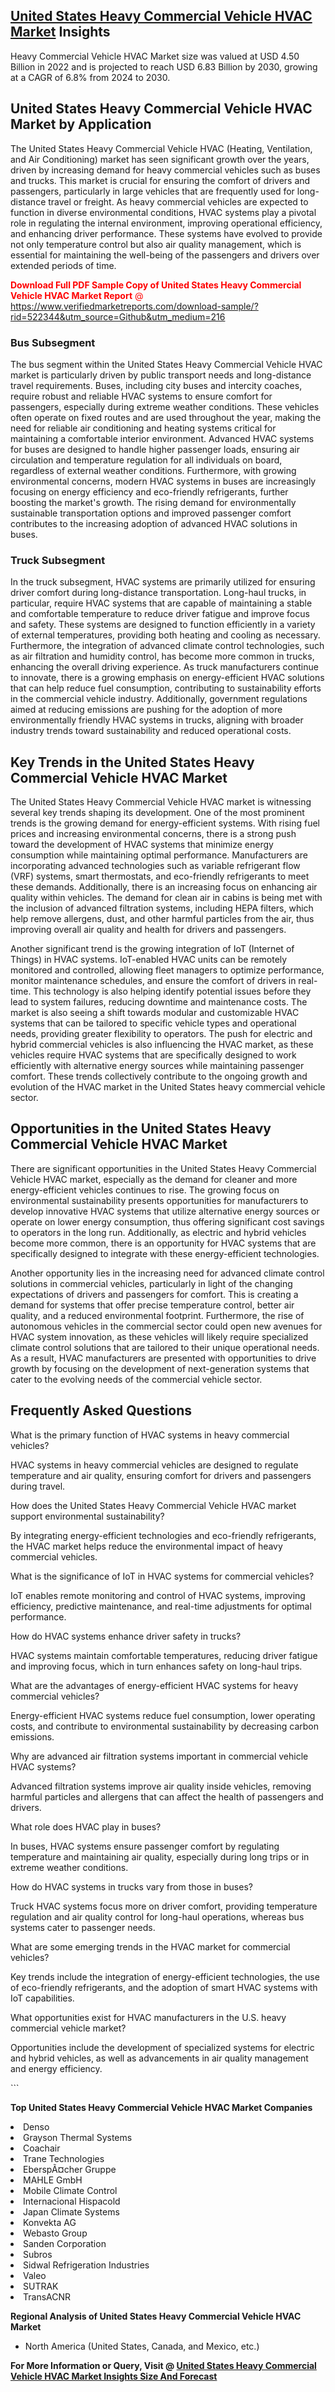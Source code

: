 <h2><a href="https://www.verifiedmarketreports.com/download-sample/?rid=522344&amp;utm_source=Github&amp;utm_medium=216" target="_blank">United States Heavy Commercial Vehicle HVAC Market</a> Insights</h2><p>Heavy Commercial Vehicle HVAC Market size was valued at USD 4.50 Billion in 2022 and is projected to reach USD 6.83 Billion by 2030, growing at a CAGR of 6.8% from 2024 to 2030.</p><p><h2>United States Heavy Commercial Vehicle HVAC Market by Application</h2><p>The United States Heavy Commercial Vehicle HVAC (Heating, Ventilation, and Air Conditioning) market has seen significant growth over the years, driven by increasing demand for heavy commercial vehicles such as buses and trucks. This market is crucial for ensuring the comfort of drivers and passengers, particularly in large vehicles that are frequently used for long-distance travel or freight. As heavy commercial vehicles are expected to function in diverse environmental conditions, HVAC systems play a pivotal role in regulating the internal environment, improving operational efficiency, and enhancing driver performance. These systems have evolved to provide not only temperature control but also air quality management, which is essential for maintaining the well-being of the passengers and drivers over extended periods of time.<p><span class=""><span style="color: #ff0000;"><strong>Download Full PDF Sample Copy of United States Heavy Commercial Vehicle HVAC Market Report</strong> @ </span><a href="https://www.verifiedmarketreports.com/download-sample/?rid=522344&amp;utm_source=Github&amp;utm_medium=216" target="_blank">https://www.verifiedmarketreports.com/download-sample/?rid=522344&amp;utm_source=Github&amp;utm_medium=216</a></span></p><h3>Bus Subsegment</h3><p>The bus segment within the United States Heavy Commercial Vehicle HVAC market is particularly driven by public transport needs and long-distance travel requirements. Buses, including city buses and intercity coaches, require robust and reliable HVAC systems to ensure comfort for passengers, especially during extreme weather conditions. These vehicles often operate on fixed routes and are used throughout the year, making the need for reliable air conditioning and heating systems critical for maintaining a comfortable interior environment. Advanced HVAC systems for buses are designed to handle higher passenger loads, ensuring air circulation and temperature regulation for all individuals on board, regardless of external weather conditions. Furthermore, with growing environmental concerns, modern HVAC systems in buses are increasingly focusing on energy efficiency and eco-friendly refrigerants, further boosting the market's growth. The rising demand for environmentally sustainable transportation options and improved passenger comfort contributes to the increasing adoption of advanced HVAC solutions in buses.</p><h3>Truck Subsegment</h3><p>In the truck subsegment, HVAC systems are primarily utilized for ensuring driver comfort during long-distance transportation. Long-haul trucks, in particular, require HVAC systems that are capable of maintaining a stable and comfortable temperature to reduce driver fatigue and improve focus and safety. These systems are designed to function efficiently in a variety of external temperatures, providing both heating and cooling as necessary. Furthermore, the integration of advanced climate control technologies, such as air filtration and humidity control, has become more common in trucks, enhancing the overall driving experience. As truck manufacturers continue to innovate, there is a growing emphasis on energy-efficient HVAC solutions that can help reduce fuel consumption, contributing to sustainability efforts in the commercial vehicle industry. Additionally, government regulations aimed at reducing emissions are pushing for the adoption of more environmentally friendly HVAC systems in trucks, aligning with broader industry trends toward sustainability and reduced operational costs.</p><h2>Key Trends in the United States Heavy Commercial Vehicle HVAC Market</h2><p>The United States Heavy Commercial Vehicle HVAC market is witnessing several key trends shaping its development. One of the most prominent trends is the growing demand for energy-efficient systems. With rising fuel prices and increasing environmental concerns, there is a strong push toward the development of HVAC systems that minimize energy consumption while maintaining optimal performance. Manufacturers are incorporating advanced technologies such as variable refrigerant flow (VRF) systems, smart thermostats, and eco-friendly refrigerants to meet these demands. Additionally, there is an increasing focus on enhancing air quality within vehicles. The demand for clean air in cabins is being met with the inclusion of advanced filtration systems, including HEPA filters, which help remove allergens, dust, and other harmful particles from the air, thus improving overall air quality and health for drivers and passengers.</p><p>Another significant trend is the growing integration of IoT (Internet of Things) in HVAC systems. IoT-enabled HVAC units can be remotely monitored and controlled, allowing fleet managers to optimize performance, monitor maintenance schedules, and ensure the comfort of drivers in real-time. This technology is also helping identify potential issues before they lead to system failures, reducing downtime and maintenance costs. The market is also seeing a shift towards modular and customizable HVAC systems that can be tailored to specific vehicle types and operational needs, providing greater flexibility to operators. The push for electric and hybrid commercial vehicles is also influencing the HVAC market, as these vehicles require HVAC systems that are specifically designed to work efficiently with alternative energy sources while maintaining passenger comfort. These trends collectively contribute to the ongoing growth and evolution of the HVAC market in the United States heavy commercial vehicle sector.</p><h2>Opportunities in the United States Heavy Commercial Vehicle HVAC Market</h2><p>There are significant opportunities in the United States Heavy Commercial Vehicle HVAC market, especially as the demand for cleaner and more energy-efficient vehicles continues to rise. The growing focus on environmental sustainability presents opportunities for manufacturers to develop innovative HVAC systems that utilize alternative energy sources or operate on lower energy consumption, thus offering significant cost savings to operators in the long run. Additionally, as electric and hybrid vehicles become more common, there is an opportunity for HVAC systems that are specifically designed to integrate with these energy-efficient technologies.</p><p>Another opportunity lies in the increasing need for advanced climate control solutions in commercial vehicles, particularly in light of the changing expectations of drivers and passengers for comfort. This is creating a demand for systems that offer precise temperature control, better air quality, and a reduced environmental footprint. Furthermore, the rise of autonomous vehicles in the commercial sector could open new avenues for HVAC system innovation, as these vehicles will likely require specialized climate control solutions that are tailored to their unique operational needs. As a result, HVAC manufacturers are presented with opportunities to drive growth by focusing on the development of next-generation systems that cater to the evolving needs of the commercial vehicle sector.</p><h2>Frequently Asked Questions</h2><p>What is the primary function of HVAC systems in heavy commercial vehicles?</p><p>HVAC systems in heavy commercial vehicles are designed to regulate temperature and air quality, ensuring comfort for drivers and passengers during travel.</p><p>How does the United States Heavy Commercial Vehicle HVAC market support environmental sustainability?</p><p>By integrating energy-efficient technologies and eco-friendly refrigerants, the HVAC market helps reduce the environmental impact of heavy commercial vehicles.</p><p>What is the significance of IoT in HVAC systems for commercial vehicles?</p><p>IoT enables remote monitoring and control of HVAC systems, improving efficiency, predictive maintenance, and real-time adjustments for optimal performance.</p><p>How do HVAC systems enhance driver safety in trucks?</p><p>HVAC systems maintain comfortable temperatures, reducing driver fatigue and improving focus, which in turn enhances safety on long-haul trips.</p><p>What are the advantages of energy-efficient HVAC systems for heavy commercial vehicles?</p><p>Energy-efficient HVAC systems reduce fuel consumption, lower operating costs, and contribute to environmental sustainability by decreasing carbon emissions.</p><p>Why are advanced air filtration systems important in commercial vehicle HVAC systems?</p><p>Advanced filtration systems improve air quality inside vehicles, removing harmful particles and allergens that can affect the health of passengers and drivers.</p><p>What role does HVAC play in buses?</p><p>In buses, HVAC systems ensure passenger comfort by regulating temperature and maintaining air quality, especially during long trips or in extreme weather conditions.</p><p>How do HVAC systems in trucks vary from those in buses?</p><p>Truck HVAC systems focus more on driver comfort, providing temperature regulation and air quality control for long-haul operations, whereas bus systems cater to passenger needs.</p><p>What are some emerging trends in the HVAC market for commercial vehicles?</p><p>Key trends include the integration of energy-efficient technologies, the use of eco-friendly refrigerants, and the adoption of smart HVAC systems with IoT capabilities.</p><p>What opportunities exist for HVAC manufacturers in the U.S. heavy commercial vehicle market?</p><p>Opportunities include the development of specialized systems for electric and hybrid vehicles, as well as advancements in air quality management and energy efficiency.</p>```</p><p><strong>Top United States Heavy Commercial Vehicle HVAC Market Companies</strong></p><div data-test-id=""><p><li>Denso</li><li> Grayson Thermal Systems</li><li> Coachair</li><li> Trane Technologies</li><li> EberspÃ¤cher Gruppe</li><li> MAHLE GmbH</li><li> Mobile Climate Control</li><li> Internacional Hispacold</li><li> Japan Climate Systems</li><li> Konvekta AG</li><li> Webasto Group</li><li> Sanden Corporation</li><li> Subros</li><li> Sidwal Refrigeration Industries</li><li> Valeo</li><li> SUTRAK</li><li> TransACNR</li></p><div><strong>Regional Analysis of&nbsp;United States Heavy Commercial Vehicle HVAC Market</strong></div><ul><li dir="ltr"><p dir="ltr">North America&nbsp;(United States, Canada, and Mexico, etc.)</p></li></ul><p><strong>For More Information or Query, Visit @&nbsp;</strong><strong><a href="https://www.verifiedmarketreports.com/product/heavy-commercial-vehicle-hvac-market/?utm_source=Github&amp;utm_medium=216" target="_blank">United States Heavy Commercial Vehicle HVAC Market Insights Size And Forecast</a></strong></p></div>
